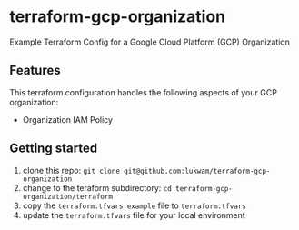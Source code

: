 # terraform-gcp-organization

Example Terraform Config for a Google Cloud Platform (GCP) Organization

## Features

This terraform configuration handles the following aspects of your GCP organization:

* Organization IAM Policy

## Getting started

1. clone this repo: `git clone git@github.com:lukwam/terraform-gcp-organization`
1. change to the teraform subdirectory: `cd terraform-gcp-organization/terraform`
1. copy the `terraform.tfvars.example` file to `terraform.tfvars`
1. update the `terraform.tfvars` file for your local environment
